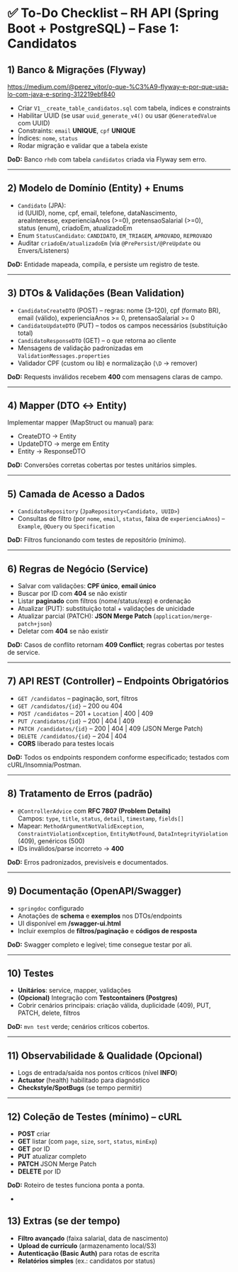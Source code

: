 # ✅ To-Do Checklist – RH API (Spring Boot + PostgreSQL) – Fase 1: Candidatos


## 1) Banco & Migrações (Flyway)
https://medium.com/@perez_vitor/o-que-%C3%A9-flyway-e-por-que-usa-lo-com-java-e-spring-312219ebf840
- Criar `V1__create_table_candidatos.sql` com tabela, índices e constraints
- Habilitar UUID (se usar `uuid_generate_v4()` ou usar `@GeneratedValue` com UUID)
- Constraints: `email` **UNIQUE**, `cpf` **UNIQUE**
- Índices: `nome`, `status`
- Rodar migração e validar que a tabela existe

**DoD:** Banco `rhdb` com tabela `candidatos` criada via Flyway sem erro.

---

## 2) Modelo de Domínio (Entity) + Enums
- `Candidato` (JPA):  
  id (UUID), nome, cpf, email, telefone, dataNascimento,  
  areaInteresse, experienciaAnos (>=0), pretensaoSalarial (>=0),  
  status (enum), criadoEm, atualizadoEm
- Enum `StatusCandidato`: `CANDIDATO`, `EM_TRIAGEM`, `APROVADO`, `REPROVADO`
- Auditar `criadoEm/atualizadoEm` (via `@PrePersist/@PreUpdate` ou Envers/Listeners)

**DoD:** Entidade mapeada, compila, e persiste um registro de teste.

---

## 3) DTOs & Validações (Bean Validation)
- `CandidatoCreateDTO` (POST) – regras: nome (3–120), cpf (formato BR), email (válido), experienciaAnos >= 0, pretensaoSalarial >= 0
- `CandidatoUpdateDTO` (PUT) – todos os campos necessários (substituição total)
- `CandidatoResponseDTO` (GET) – o que retorna ao cliente
- Mensagens de validação padronizadas em `ValidationMessages.properties`
- Validador CPF (custom ou lib) e normalização (`\D` → remover)

**DoD:** Requests inválidos recebem **400** com mensagens claras de campo.

---

## 4) Mapper (DTO ↔ Entity)
Implementar mapper (MapStruct ou manual) para:
- CreateDTO → Entity
- UpdateDTO → merge em Entity
- Entity → ResponseDTO

**DoD:** Conversões corretas cobertas por testes unitários simples.

---

## 5) Camada de Acesso a Dados
- `CandidatoRepository` (`JpaRepository<Candidato, UUID>`)
- Consultas de filtro (por `nome`, `email`, `status`, faixa de `experienciaAnos`) – `Example`, `@Query` ou `Specification`

**DoD:** Filtros funcionando com testes de repositório (mínimo).

---

## 6) Regras de Negócio (Service)
- Salvar com validações: **CPF único**, **email único**
- Buscar por ID com **404** se não existir
- Listar **paginado** com filtros (nome/status/exp) e ordenação
- Atualizar (PUT): substituição total + validações de unicidade
- Atualizar parcial (PATCH): **JSON Merge Patch** (`application/merge-patch+json`)
- Deletar com **404** se não existir

**DoD:** Casos de conflito retornam **409 Conflict**; regras cobertas por testes de service.

---

## 7) API REST (Controller) – Endpoints Obrigatórios
- `GET /candidatos` – paginação, sort, filtros
- `GET /candidatos/{id}` – 200 ou 404
- `POST /candidatos` – 201 + `Location` | 400 | 409
- `PUT /candidatos/{id}` – 200 | 404 | 409
- `PATCH /candidatos/{id}` – 200 | 404 | 409 (JSON Merge Patch)
- `DELETE /candidatos/{id}` – 204 | 404
- **CORS** liberado para testes locais

**DoD:** Todos os endpoints respondem conforme especificado; testados com cURL/Insomnia/Postman.

---

## 8) Tratamento de Erros (padrão)
- `@ControllerAdvice` com **RFC 7807 (Problem Details)**  
  Campos: `type`, `title`, `status`, `detail`, `timestamp`, `fields[]`
- Mapear: `MethodArgumentNotValidException`, `ConstraintViolationException`, `EntityNotFound`, `DataIntegrityViolation` (409), genéricos (500)
- IDs inválidos/parse incorreto → **400**

**DoD:** Erros padronizados, previsíveis e documentados.

---

## 9) Documentação (OpenAPI/Swagger)
- `springdoc` configurado
- Anotações de **schema** e **exemplos** nos DTOs/endpoints
- UI disponível em **/swagger-ui.html**
- Incluir exemplos de **filtros/paginação** e **códigos de resposta**

**DoD:** Swagger completo e legível; time consegue testar por ali.

---

## 10) Testes
- **Unitários**: service, mapper, validações
- **(Opcional)** Integração com **Testcontainers (Postgres)**
- Cobrir cenários principais: criação válida, duplicidade (409), PUT, PATCH, delete, filtros

**DoD:** `mvn test` verde; cenários críticos cobertos.

---

## 11) Observabilidade & Qualidade (Opcional)
- Logs de entrada/saída nos pontos críticos (nível **INFO**)
- **Actuator** (health) habilitado para diagnóstico
- **Checkstyle/SpotBugs** (se tempo permitir)

---

## 12) Coleção de Testes (mínimo) – cURL
- **POST** criar
- **GET** listar (com `page`, `size`, `sort`, `status`, `minExp`)
- **GET** por ID
- **PUT** atualizar completo
- **PATCH** JSON Merge Patch
- **DELETE** por ID

**DoD:** Roteiro de testes funciona ponta a ponta.

-

## 13) Extras (se der tempo)
- **Filtro avançado** (faixa salarial, data de nascimento)
- **Upload de currículo** (armazenamento local/S3)
- **Autenticação (Basic Auth)** para rotas de escrita
- **Relatórios simples** (ex.: candidatos por status)

